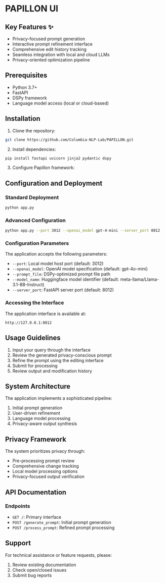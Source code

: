 # PAPILLON UI



## Key Features ✨

- Privacy-focused prompt generation
- Interactive prompt refinement interface
- Comprehensive edit history tracking
- Seamless integration with local and cloud LLMs
- Privacy-oriented optimization pipeline

## Prerequisites

- Python 3.7+
- FastAPI
- DSPy framework
- Language model access (local or cloud-based)

## Installation

1. Clone the repository:
```bash
git clone https://github.com/Columbia-NLP-Lab/PAPILLON.git
```

2. Install dependencies:
```bash
pip install fastapi uvicorn jinja2 pydantic dspy
```

3. Configure Papillon framework:


## Configuration and Deployment

### Standard Deployment
```bash
python app.py
```

### Advanced Configuration
```bash
python app.py --port 3012 --openai_model gpt-4-mini --server_port 8012
```

### Configuration Parameters

The application accepts the following parameters:
- `--port`: Local model host port (default: 3012)
- `--openai_model`: OpenAI model specification (default: gpt-4o-mini)
- `--prompt_file`: DSPy-optimized prompt file path
- `--model_name`: Huggingface model identifier (default: meta-llama/Llama-3.1-8B-Instruct)
- `--server_port`: FastAPI server port (default: 8012)

### Accessing the Interface

The application interface is available at:
```
http://127.0.0.1:8012
```

## Usage Guidelines

1. Input your query through the interface
2. Review the generated privacy-conscious prompt
3. Refine the prompt using the editing interface
4. Submit for processing
5. Review output and modification history

## System Architecture

The application implements a sophisticated pipeline:
1. Initial prompt generation
2. User-driven refinement
3. Language model processing
4. Privacy-aware output synthesis

## Privacy Framework

The system prioritizes privacy through:
- Pre-processing prompt review
- Comprehensive change tracking
- Local model processing options
- Privacy-focused output verification

## API Documentation

### Endpoints
- `GET /`: Primary interface
- `POST /generate_prompt`: Initial prompt generation
- `POST /process_prompt`: Refined prompt processing



## Support

For technical assistance or feature requests, please:
1. Review existing documentation
2. Check open/closed issues
3. Submit bug reports 

